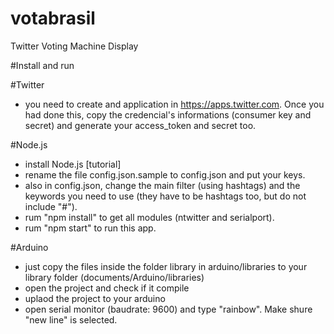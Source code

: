 votabrasil
==========

Twitter Voting Machine Display



#Install and run


#Twitter
* you need to create and application in https://apps.twitter.com. Once you had done this, copy the credencial's informations (consumer key and secret) and generate your access_token and secret too.

#Node.js
* install Node.js [tutorial]
* rename the file config.json.sample to config.json and put your keys.
* also in config.json, change the main filter (using hashtags) and the keywords you need to use (they have to be hashtags too, but do not include "#").
* rum "npm install" to get all modules (ntwitter and serialport).
* rum "npm start" to run this app.


#Arduino
* just copy the files inside the folder library in arduino/libraries to your library folder (documents/Arduino/libraries)
* open the project and check if it compile
* uplaod the project to your arduino
* open serial monitor (baudrate: 9600) and type "rainbow". Make shure "new line" is selected.



